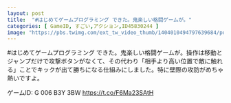 ```yaml
---
layout: post
title:  "#はじめてゲームプログラミング できた。鬼楽しい格闘ゲームが。"
categories: [ GameID, すごい,アクション,ID45830244 ]
image: "https://pbs.twimg.com/ext_tw_video_thumb/1404010494797639684/pu/img/s1rdkHiE0PhSQep8.jpg"
---
```

#はじめてゲームプログラミング できた。鬼楽しい格闘ゲームが。操作は移動とジャンプだけで攻撃ボタンがなくて、その代わり「相手より高い位置で敵に触れる」ことでキックが出て勝ちになる仕組みにしました。特に壁際の攻防がめちゃ熱いですよ。

ゲームID: G 006 B3Y 3BW https://t.co/F6Ma23SAtH
